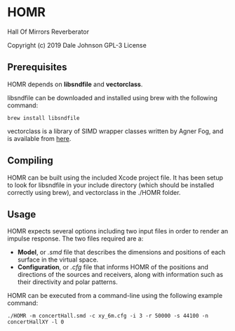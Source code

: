 # HOMR
Hall Of Mirrors Reverberator

Copyright (c) 2019 Dale Johnson
GPL-3 License

## Prerequisites
HOMR depends on **libsndfile** and **vectorclass**.

libsndfile can be downloaded and installed using brew with the following command:
```
brew install libsndfile
```
vectorclass is a library of SIMD wrapper classes written by Agner Fog, and is available from [here](https://www.agner.org/optimize/#vectorclass).

## Compiling

HOMR can be built using the included Xcode project file. It has been setup to look for libsndfile in your include directory (which should be installed correctly using brew), and vectorclass in the ./HOMR folder.

## Usage

HOMR expects several options including two input files in order to render an impulse response. The two files required are a:

* **Model**, or *.smd* file that describes the dimensions and positions of each surface in the virtual space.
* **Configuration**, or *.cfg* file that informs HOMR of the positions and directions of the sources and receivers, along with information such as their directivity and polar patterns.

HOMR can be executed from a command-line using the following example command:
```
./HOMR -m concertHall.smd -c xy_6m.cfg -i 3 -r 50000 -s 44100 -n concertHallXY -l 0
```
